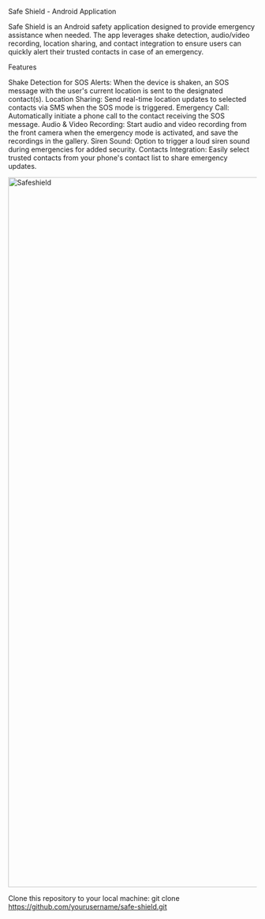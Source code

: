 Safe Shield - Android Application

Safe Shield is an Android safety application designed to provide emergency assistance when needed. The app leverages shake detection, audio/video recording, location sharing, and contact integration to ensure users can quickly alert their trusted contacts in case of an emergency.

Features

Shake Detection for SOS Alerts: When the device is shaken, an SOS message with the user's current location is sent to the designated contact(s).
Location Sharing: Send real-time location updates to selected contacts via SMS when the SOS mode is triggered.
Emergency Call: Automatically initiate a phone call to the contact receiving the SOS message.
Audio & Video Recording: Start audio and video recording from the front camera when the emergency mode is activated, and save the recordings in the gallery.
Siren Sound: Option to trigger a loud siren sound during emergencies for added security.
Contacts Integration: Easily select trusted contacts from your phone's contact list to share emergency updates.

<img width="1440" alt="Safeshield" src="https://github.com/user-attachments/assets/dce93dc2-8a7d-4b20-b6ec-544fc87d8c8c">



Clone this repository to your local machine:
git clone https://github.com/yourusername/safe-shield.git
